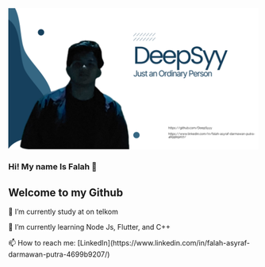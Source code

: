 <img src = "https://github.com/DeepSyyy/DeepSyyy/blob/main/DeepSyy%20(1).png">

### Hi! My name Is Falah 👋
<h2> Welcome to my Github </h2>

<p>🔭 I’m currently study at on telkom</p>
<p>🌱 I’m currently learning Node Js, Flutter, and C++</p>
<p>📫 How to reach me: [LinkedIn](https://www.linkedin.com/in/falah-asyraf-darmawan-putra-4699b9207/)</p>
<!--
**DeepSyyy/DeepSyyy** is a ✨ _special_ ✨ repository because its `README.md` (this file) appears on your GitHub profile.

Here are some ideas to get you started:

- 🔭 I’m currently study at on telkom
- 🌱 I’m currently learning ...
- 👯 I’m looking to collaborate on ...
- 🤔 I’m looking for help with ...
- 💬 Ask me about ...
- 📫 How to reach me: ...
- 😄 Pronouns: ...
- ⚡ Fun fact: ...
-->
